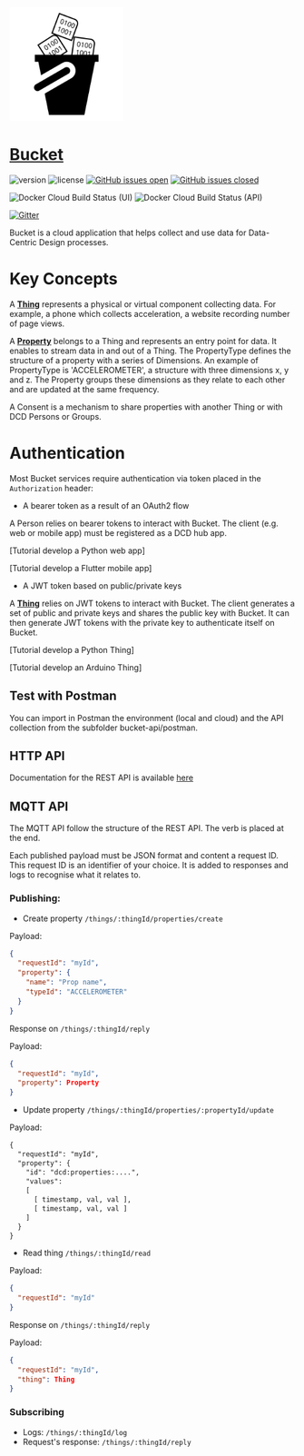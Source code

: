 <img src="https://raw.githubusercontent.com/datacentricdesign/bucket/develop/bucket-ui/src/assets/img/bucket-logo.svg" width="200">

# [Bucket](https://dwd.tudelft.nl/bucket)

![version](https://img.shields.io/badge/version-0.1.3-blue.svg)
![license](https://img.shields.io/badge/license-MIT-blue.svg)
[![GitHub issues open](https://img.shields.io/github/issues/datacentricdesign/bucket.svg?maxAge=2592000)]()
[![GitHub issues closed](https://img.shields.io/github/issues-closed-raw/datacentricdesign/bucket.svg?maxAge=2592000)]()

![Docker Cloud Build Status (UI)](https://img.shields.io/docker/cloud/build/datacentricdesign/bucket-ui?label=docker%20build%20%28ui%29)
![Docker Cloud Build Status (API)](https://img.shields.io/docker/cloud/build/datacentricdesign/bucket-api?label=docker%20build%20%28api%29)

[![Gitter](https://badges.gitter.im/datacentricdesign/community.svg)](https://gitter.im/datacentricdesign/community?utm_source=badge&utm_medium=badge&utm_campaign=pr-badge)

Bucket is a cloud application that helps collect and use data for Data-Centric Design processes.

# Key Concepts

A __[Thing](#api-Thing)__ represents a physical or virtual component collecting data. For example, a phone which collects acceleration, a website recording number of page views.

A __[Property](#api-Property)__ belongs to a Thing and represents an entry point for data. It enables to stream data in and out of a Thing. The PropertyType defines the structure of a property with a series of Dimensions. An example of PropertyType is 'ACCELEROMETER', a structure with three dimensions x, y and z. The Property groups these dimensions as they relate to each other and are updated at the same frequency.

A Consent is a mechanism to share properties with another Thing or with DCD Persons or Groups.

# Authentication

Most Bucket services require authentication via token placed in the `Authorization` header:

* A bearer token as a result of an OAuth2 flow

A Person relies on bearer tokens to interact with Bucket. The client (e.g. web or mobile app) must be registered as a DCD hub app.

[Tutorial develop a Python web app]

[Tutorial develop a Flutter mobile app]

* A JWT token based on public/private keys

A __[Thing](#api-Thing)__ relies on JWT tokens to interact with Bucket. The client generates a set of public and private keys and shares the public key with Bucket. It can then generate JWT tokens with the private key to authenticate itself on Bucket.

[Tutorial develop a Python Thing]

[Tutorial develop an Arduino Thing]

## Test with Postman

You can import in Postman the environment (local and cloud) and the API collection from the subfolder bucket-api/postman.

## HTTP API

Documentation for the REST API is available [here](https://dwd.tudelft.nl/bucket/api/docs)

## MQTT API

The MQTT API follow the structure of the REST API. The verb is placed at the end.

Each published payload must be JSON format and content a request ID. This request ID is an identifier
of your choice. It is added to responses and logs to recognise what it relates to.

### Publishing:

* Create property `/things/:thingId/properties/create`

Payload:

```json
{
  "requestId": "myId",
  "property": {
    "name": "Prop name",
    "typeId": "ACCELEROMETER"
  }
}
```

Response on `/things/:thingId/reply`

Payload: 

```json
{
  "requestId": "myId",
  "property": Property
}
```

* Update property `/things/:thingId/properties/:propertyId/update`

Payload:

```
{
  "requestId": "myId",
  "property": {
    "id": "dcd:properties:....",
    "values":
    [
      [ timestamp, val, val ],
      [ timestamp, val, val ]
    ]
  }
}
```

* Read thing `/things/:thingId/read`

Payload:

```json
{
  "requestId": "myId"
}
```

Response on `/things/:thingId/reply`

Payload:

```json
{
  "requestId": "myId",
  "thing": Thing
}
```

### Subscribing

* Logs: `/things/:thingId/log`
* Request's response: `/things/:thingId/reply`
